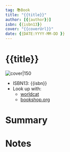 ```yaml
---
tag: 📚Book
title: "{{title}}"
author: [{{author}}]
isbn: {{isbn13}}
cover: "{{coverUrl}}"
date: {{DATE:YYYY-MM-DD }}
---
```

# {{title}}
![cover|150]({{coverUrl}})
- ISBN13: {{isbn}}
- Look up with:
	- [worldcat](https://www.worldcat.org/isbn/{{isbn}})
	- [bookshop.org](https://bookshop.org/book/{{isbn}})

# Summary


# Notes